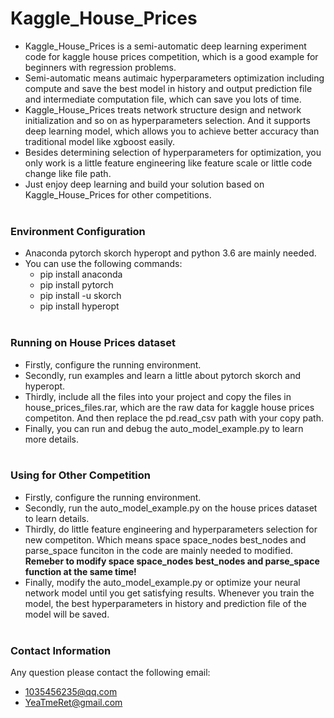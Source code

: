 # Kaggle_House_Prices

* Kaggle_House_Prices is a semi-automatic deep learning experiment code for kaggle house prices competition, which is a good example for beginners with regression problems.
* Semi-automatic means autimaic hyperparameters optimization including compute and save the best model in history and output prediction file and intermediate computation file, which can save you lots of time. 
* Kaggle_House_Prices treats network structure design and network initialization and so on as hyperparameters selection. And it supports deep learning model, which allows you to achieve better accuracy than traditional model like xgboost easily. 
* Besides determining selection of hyperparameters for optimization, you only work is a little feature engineering like feature scale or little code change like file path. 
* Just enjoy deep learning and build your solution based on Kaggle_House_Prices for other competitions.
<br></br>

### Environment Configuration

* Anaconda pytorch skorch hyperopt and python 3.6 are mainly needed. 
* You can use the following commands: 
  * pip install anaconda
  * pip install pytorch
  * pip install -u skorch
  * pip install hyperopt
<br></br>

### Running on House Prices dataset

* Firstly, configure the running environment.
* Secondly, run examples and learn a little about pytorch skorch and hyperopt.
* Thirdly, include all the files into your project and copy the files in house_prices_files.rar, which are the raw data for kaggle house prices competiton. And then replace the pd.read_csv path with your copy path. 
* Finally, you can run and debug the auto_model_example.py to learn more details. 
<br></br>

### Using for Other Competition
  
* Firstly, configure the running environment.
* Secondly, run the auto_model_example.py on the house prices dataset to learn details.
* Thirdly, do little feature engineering and hyperparameters selection for new competiton. Which means space space_nodes best_nodes and parse_space funciton in the code are mainly needed to modified. **Remeber to modify space space_nodes best_nodes and parse_space function at the same time!**
* Finally, modify the auto_model_example.py or optimize your neural network model until you get satisfying results. Whenever you train the model, the best hyperparameters in history and prediction file of the model will be saved. 
<br></br>

### Contact Information

Any question please contact the following email:
* 1035456235@qq.com
* YeaTmeRet@gmail.com
  
